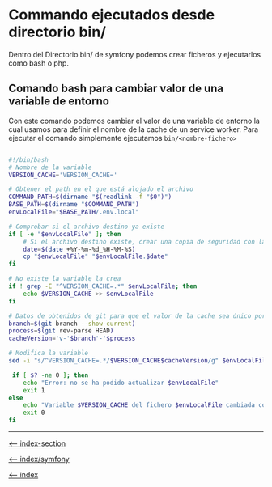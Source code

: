 # Commando ejecutados desde directorio bin/

Dentro del Directorio bin/ de symfony podemos crear ficheros y ejecutarlos como bash o php.

## Comando bash para cambiar valor de una variable de entorno

Con este comando podemos cambiar el valor de una variable de entorno la cual usamos para definir el nombre de la cache de un
service worker. Para ejecutar el comando simplemente ejecutamos `bin/<nombre-fichero>`

```bash

#!/bin/bash
# Nombre de la variable
VERSION_CACHE='VERSION_CACHE='

# Obtener el path en el que está alojado el archivo
COMMAND_PATH=$(dirname "$(readlink -f "$0")")
BASE_PATH=$(dirname "$COMMAND_PATH")
envLocalFile="$BASE_PATH/.env.local"

# Comprobar si el archivo destino ya existe
if [ -e "$envLocalFile" ]; then
    # Si el archivo destino existe, crear una copia de seguridad con la fecha actual
    date=$(date +%Y-%m-%d_%H-%M-%S)
    cp "$envLocalFile" "$envLocalFile.$date"
fi

# No existe la variable la crea
if ! grep -E "^VERSION_CACHE=.*" $envLocalFile; then
    echo $VERSION_CACHE >> $envLocalFile
fi

# Datos de obtenidos de git para que el valor de la cache sea único por despliegue
branch=$(git branch --show-current)
process=$(git rev-parse HEAD)
cacheVersion='v-'$branch'-'$process

# Modifica la variable
sed -i "s/^VERSION_CACHE=.*/$VERSION_CACHE$cacheVersion/g" $envLocalFile

 if [ $? -ne 0 ]; then
    echo "Error: no se ha podido actualizar $envLocalFile"
    exit 1
else
    echo "Variable $VERSION_CACHE del fichero $envLocalFile cambiada con éxito"
    exit 0
fi
```


---
[<-- index-section](/symfony/command/index.md)

[<-- index/symfony](/symfony/index.md)

[<-- index](/README.md)
